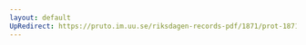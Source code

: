 ```yaml
---
layout: default
UpRedirect: https://pruto.im.uu.se/riksdagen-records-pdf/1871/prot-1871--fk--215/prot-1871--fk--215_002.pdf
---
```

